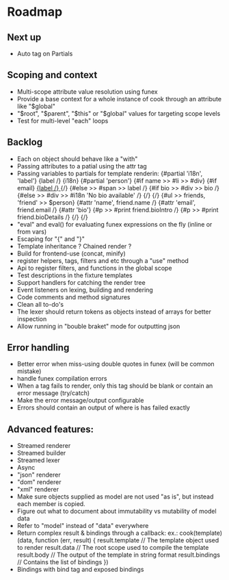 # Roadmap

## Next up

- Auto tag on Partials

## Scoping and context

- Multi-scope attribute value resolution using funex
- Provide a base context for a whole instance of cook through an attribute like "$global"
- "$root", "$parent", "$this" or "$global" values for targeting scope levels
- Test for multi-level "each" loops

## Backlog
- Each on object should behave like a "with"
- Passing attributes to a patial using the attr tag
- Passing variables to partials for template renderin:
	{#partial 'i18n', 'label'} {label /} {i18n}
	{#partial 'person'}
		{#if name >> #li >> #div}
			{#if email}
				<a href="mailto:{#print email /}"> {label /} </a>
			{/}
			{#else >> #span >> label /}
			{#if bio >> #div >> bio /}
			{#else >> #div >> #i18n 'No bio available' /}
		{/}
	{/}
	{#ul >> friends, 'friend' >> $person}
		{#attr 'name', friend.name /}
		{#attr 'email', friend.email /}
		{#attr 'bio'}
			{#p >> #print friend.bioIntro /}
			{#p >> #print friend.bioDetails /}
		{/}
	{/}
- "eval" and eval() for evaluating funex expressions on the fly (inline or from vars)
- Escaping for "{" and "}" 
- Template inheritance ? Chained render ?
- Build for frontend-use (concat, minify)
- register helpers, tags, filters and etc through a "use" method
- Api to register filters, and functions in the global scope
- Test descriptions in the fixture templates
- Support handlers for catching the render tree
- Event listeners on lexing, building and rendering
- Code comments and method signatures
- Clean all to-do's
- The lexer should return tokens as objects instead of arrays for better inspection
- Allow running in "bouble braket" mode for outputting json


## Error handling

- Better error when miss-using double quotes in funex (will be common mistake)
- handle funex compilation errors
- When a tag fails to render, only this tag should be blank or contain an error message (try/catch)
- Make the error message/output configurable
- Errors should contain an output of where is has failed exactly


## Advanced features:

- Streamed renderer
- Streamed builder
- Streamed lexer
- Async
- "json" renderer
- "dom" renderer
- "xml" renderer
- Make sure objects supplied as model are not used "as is", but instead each member is copied.
- Figure out what to document about immutability vs mutability of model data
- Refer to "model" instead of "data" everywhere
- Return complex result & bindings through a callback:
	ex.:
	cook(template)(data, function (err, result) {
		result.template // The template object used to render
		result.data // The root scope used to compile the template
		result.body // The output of the template in string format
		result.bindings // Contains the list of bindings
	})
- Bindings with bind tag and exposed bindings

